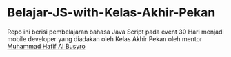 # Belajar-JS-with-Kelas-Akhir-Pekan
Repo ini berisi pembelajaran bahasa Java Script pada event 30 Hari menjadi mobile developer yang diadakan oleh Kelas Akhir Pekan oleh mentor [Muhammad Hafif Al Busyro](https://github.com/muhammadhafifalbusyro)

